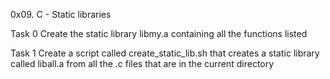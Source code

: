 0x09. C - Static libraries


Task 0
Create the static library libmy.a containing all the functions listed

Task 1
Create a script called create_static_lib.sh that creates a static library called liball.a from all the .c files that are in the current directory
